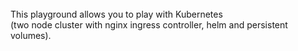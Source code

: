 <br>
This playground allows you to play with Kubernetes
<br> (two node cluster with nginx ingress controller, helm and persistent volumes).
